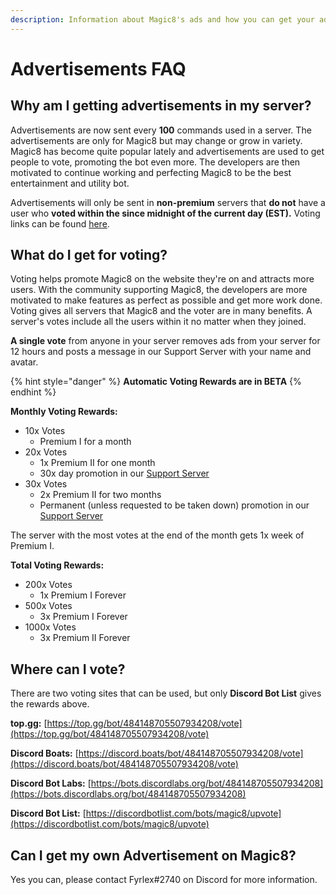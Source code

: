 ```yaml
---
description: Information about Magic8's ads and how you can get your ad posted.
---
```


# Advertisements FAQ

## Why am I getting advertisements in my server?

Advertisements are now sent every **100** commands used in a server. The advertisements are only for Magic8 but may change or grow in variety. Magic8 has become quite popular lately and advertisements are used to get people to vote, promoting the bot even more. The developers are then motivated to continue working and perfecting Magic8 to be the best entertainment and utility bot.

Advertisements will only be sent in **non-premium** servers that **do not** have a user who **voted within the since midnight of the current day \(EST\).** Voting links can be found [here](ads.md#where-can-i-vote).

## What do I get for voting?

Voting helps promote Magic8 on the website they're on and attracts more users. With the community supporting Magic8, the developers are more motivated to make features as perfect as possible and get more work done. Voting gives all servers that Magic8 and the voter are in many benefits. A server's votes include all the users within it no matter when they joined.

**A single vote** from anyone in your server removes ads from your server for 12 hours and posts a message in our Support Server with your name and avatar.

{% hint style="danger" %}
**Automatic Voting Rewards are in BETA**
{% endhint %}

**Monthly Voting Rewards:**

* 10x Votes
  * Premium I for a month
* 20x Votes
  * 1x Premium II for one month
  * 30x day promotion in our [Support Server](https://discord.gg/bUUggyCjvp)
* 30x Votes
  * 2x Premium II for two months 
  * Permanent \(unless requested to be taken down\) promotion in our [Support Server](https://discord.gg/bUUggyCjvp)

The server with the most votes at the end of the month gets 1x week of Premium I.

**Total Voting Rewards:**

* 200x Votes
  * 1x Premium I Forever
* 500x Votes
  * 3x Premium I Forever
* 1000x Votes
  * 3x Premium II Forever

## Where can I vote?

There are two voting sites that can be used, but only **Discord Bot List** gives the rewards above.

**top.gg:** [https://top.gg/bot/484148705507934208/vote](https://top.gg/bot/484148705507934208/vote)

**Discord Boats:** [https://discord.boats/bot/484148705507934208/vote](https://discord.boats/bot/484148705507934208/vote)

**Discord Bot Labs:** [https://bots.discordlabs.org/bot/484148705507934208](https://bots.discordlabs.org/bot/484148705507934208)

**Discord Bot List:** [https://discordbotlist.com/bots/magic8/upvote](https://discordbotlist.com/bots/magic8/upvote)

## Can I get my own Advertisement on Magic8?

Yes you can, please contact Fyrlex\#2740 on Discord for more information.

